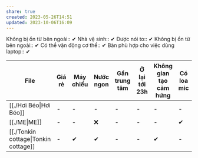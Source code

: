 ```yaml
---
share: true
created: 2023-05-26T14:51
updated: 2023-10-06T16:09
---
```

Không bị ồn từ bên ngoài:: ✔
Nhà vệ sinh:: ✔
Được nói to:: ✔
Không bị ồn từ bên ngoài:: ✔
Có thể vận động cơ thể:: ✔
Bàn phù hợp cho việc dùng laptop:: ✔

| File                                                                                                                               | Giá rẻ | Máy chiếu | Nước ngon | Gần trung tâm | Ở lại tới 23h | Không gian tạo cảm hứng | Có loa mic |
| ---------------------------------------------------------------------------------------------------------------------------------- | ------ | --------- | --------- | ------------- | ------------- | ----------------------- | ---------- |
| [[./Hơi Béo\|Hơi Béo]]               | \-     | \-        | \-        | \-            | \-            | \-                      | \-         |
| [[./ME\|ME]]                         | \-     | \-        | ❌         | \-            | \-            | \-                      | ✔          |
| [[./Tonkin cottage\|Tonkin cottage]] | \-     | ✔         | ✔         | \-            | \-            | ✔                       | \-         |

